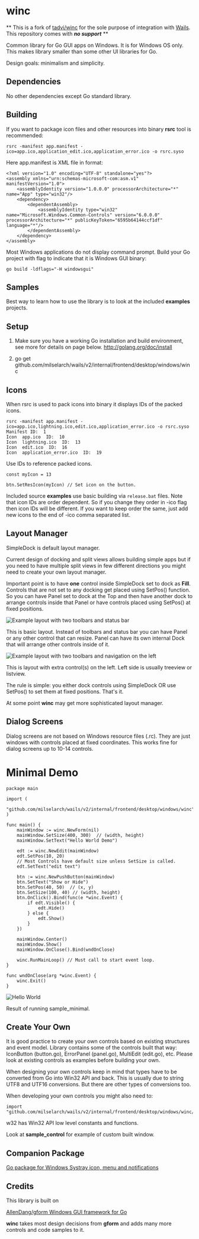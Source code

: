 # winc

** This is a fork of [tadvi/winc](https://github.com/tadvi/winc) for the sole purpose of integration
with [Wails](https://github.com/wailsapp/wails). This repository comes with ***no support*** **

Common library for Go GUI apps on Windows. It is for Windows OS only. This makes library smaller than some other UI
libraries for Go.

Design goals: minimalism and simplicity.

## Dependencies

No other dependencies except Go standard library.

## Building

If you want to package icon files and other resources into binary **rsrc** tool is recommended:

	rsrc -manifest app.manifest -ico=app.ico,application_edit.ico,application_error.ico -o rsrc.syso

Here app.manifest is XML file in format:

```
<?xml version="1.0" encoding="UTF-8" standalone="yes"?>
<assembly xmlns="urn:schemas-microsoft-com:asm.v1" manifestVersion="1.0">
    <assemblyIdentity version="1.0.0.0" processorArchitecture="*" name="App" type="win32"/>
    <dependency>
        <dependentAssembly>
            <assemblyIdentity type="win32" name="Microsoft.Windows.Common-Controls" version="6.0.0.0" processorArchitecture="*" publicKeyToken="6595b64144ccf1df" language="*"/>
        </dependentAssembly>
    </dependency>
</assembly>
```

Most Windows applications do not display command prompt. Build your Go project with flag to indicate that it is Windows
GUI binary:

	go build -ldflags="-H windowsgui"

## Samples

Best way to learn how to use the library is to look at the included **examples** projects.

## Setup

1. Make sure you have a working Go installation and build environment, see more for details on page below.
   http://golang.org/doc/install

2. go get github.com/milselarch/wails/v2/internal/frontend/desktop/windows/winc

## Icons

When rsrc is used to pack icons into binary it displays IDs of the packed icons.

```
rsrc -manifest app.manifest -ico=app.ico,lightning.ico,edit.ico,application_error.ico -o rsrc.syso
Manifest ID:  1
Icon  app.ico  ID:  10
Icon  lightning.ico  ID:  13
Icon  edit.ico  ID:  16
Icon  application_error.ico  ID:  19
```

Use IDs to reference packed icons.

```
const myIcon = 13

btn.SetResIcon(myIcon) // Set icon on the button.
```

Included source **examples** use basic building via `release.bat` files. Note that icon IDs are order dependent. So if
you change they order in -ico flag then icon IDs will be different. If you want to keep order the same, just add new
icons to the end of -ico comma separated list.

## Layout Manager

SimpleDock is default layout manager.

Current design of docking and split views allows building simple apps but if you need to have multiple split views in
few different directions you might need to create your own layout manager.

Important point is to have **one** control inside SimpleDock set to dock as **Fill**. Controls that are not set to any
docking get placed using SetPos() function. So you can have Panel set to dock at the Top and then have another dock to
arrange controls inside that Panel or have controls placed using SetPos() at fixed positions.

![Example layout with two toolbars and status bar](dock_topbottom.png)

This is basic layout. Instead of toolbars and status bar you can have Panel or any other control that can resize. Panel
can have its own internal Dock that will arrange other controls inside of it.

![Example layout with two toolbars and navigation on the left](dock_topleft.png)

This is layout with extra control(s) on the left. Left side is usually treeview or listview.

The rule is simple: you either dock controls using SimpleDock OR use SetPos() to set them at fixed positions. That's it.

At some point **winc** may get more sophisticated layout manager.

## Dialog Screens

Dialog screens are not based on Windows resource files (.rc). They are just windows with controls placed at fixed
coordinates. This works fine for dialog screens up to 10-14 controls.

# Minimal Demo

```
package main

import (
	"github.com/milselarch/wails/v2/internal/frontend/desktop/windows/winc"
)

func main() {
	mainWindow := winc.NewForm(nil)
	mainWindow.SetSize(400, 300)  // (width, height)
	mainWindow.SetText("Hello World Demo")

	edt := winc.NewEdit(mainWindow)
	edt.SetPos(10, 20)
	// Most Controls have default size unless SetSize is called.
	edt.SetText("edit text")

	btn := winc.NewPushButton(mainWindow)
	btn.SetText("Show or Hide")
	btn.SetPos(40, 50)	// (x, y)
	btn.SetSize(100, 40) // (width, height)
	btn.OnClick().Bind(func(e *winc.Event) {
		if edt.Visible() {
			edt.Hide()
		} else {
			edt.Show()
		}
	})

	mainWindow.Center()
	mainWindow.Show()
	mainWindow.OnClose().Bind(wndOnClose)

	winc.RunMainLoop() // Must call to start event loop.
}

func wndOnClose(arg *winc.Event) {
	winc.Exit()
}
```

![Hello World](examples/hello.png)

Result of running sample_minimal.

## Create Your Own

It is good practice to create your own controls based on existing structures and event model. Library contains some of
the controls built that way: IconButton (button.go), ErrorPanel (panel.go), MultiEdit (edit.go), etc. Please look at
existing controls as examples before building your own.

When designing your own controls keep in mind that types have to be converted from Go into Win32 API and back. This is
usually due to string UTF8 and UTF16 conversions. But there are other types of conversions too.

When developing your own controls you might also need to:

	import "github.com/milselarch/wails/v2/internal/frontend/desktop/windows/winc/w32"

w32 has Win32 API low level constants and functions.

Look at **sample_control** for example of custom built window.

## Companion Package

[Go package for Windows Systray icon, menu and notifications](https://github.com/tadvi/systray)

## Credits

This library is built on

[AllenDang/gform Windows GUI framework for Go](https://github.com/AllenDang/gform)

**winc** takes most design decisions from **gform** and adds many more controls and code samples to it.


